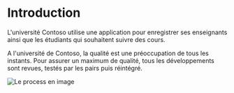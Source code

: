 Introduction
====

L'université Contoso utilise une application pour enregistrer ses enseignants ainsi que les étudiants qui souhaitent suivre des cours.

A l'université de Contoso, la qualité est une préoccupation de tous les instants. Pour assurer un maximum de qualité, tous les développements sont revues, testés par les pairs puis réintégré.

![Le process en image](https://g.gravizo.com/svg?digraph%20G%20{node%20[shape=];Dev->"Code%20Review"->QA->Integration})



